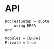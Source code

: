 # API

```@meta
DocTestSetup = quote
    using ERFA
end
```

```@autodocs
Modules = [ERFA]
Private = true
```
